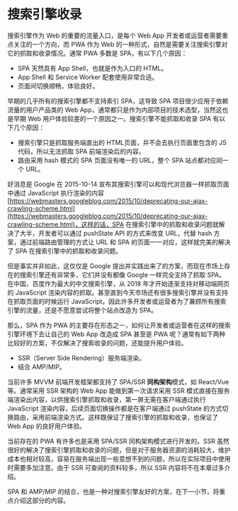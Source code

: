 # 搜索引擎收录

搜索引擎作为 Web 的重要的流量入口，是每个 Web App 开发者或运营者需要重点关注的一个方向，而 PWA 作为 Web 的一种形式，自然是需要关注搜索引擎对它的抓取和收录情况。通常 PWA 多数是 SPA，有以下几个原因：

* SPA 天然具有 App Shell，也就是作为入口的 HTML。
* App Shell 和 Service Worker 配套使用非常合适。
* 页面间切换顺畅，体验良好。

早期的几乎所有的搜索引擎都不支持索引 SPA，这导致 SPA 项目很少应用于依赖流量的用户产品类的 Web App，通常都只是作为内部项目的技术选型，当然这也是早期 Web 用户体验较差的一个原因之一。搜索引擎不能抓取和收录 SPA 有以下几个原因：

* 搜索引擎只是抓取服务端直出的 HTML页面，并不会去执行页面里包含的 JS 代码，所以无法抓取 SPA 前端渲染后的内容。
* 路由采用 hash 模式的 SPA 页面没有唯一的 URL，整个 SPA 站点都对应同一个 URL。

好消息是 Google 在 2015-10-14 宣布其搜索引擎可以和现代浏览器一样抓取页面中通过 JavaScript 执行渲染的内容[https://webmasters.googleblog.com/2015/10/deprecating-our-ajax-crawling-scheme.html](https://webmasters.googleblog.com/2015/10/deprecating-our-ajax-crawling-scheme.html)，这样的话，SPA 在搜索引擎中的抓取和收录问题就解决了大半，开发者可以通过 pushState API 的方式来改变 URL，代替 hash 方案，通过前端路由管理的方式让 URL 和 SPA 的页面一一对应，这样就完美的解决了 SPA 在搜索引擎中的抓取和收录问题。

但是事实并非如此，这仅仅是 Google 提出并实践出来了的方案，而现在市场上存在的搜索引擎还有非常多，它们并没有都像 Google 一样完全支持了抓取 SPA。在中国，百度作为最大的中文搜索引擎，从 2018 年才开始逐渐支持对移动端网页的 JavaScript 渲染内容的抓取。甚至直到今天市场还有很多搜索引擎并没有支持在抓取页面的时候运行 JavaScript。因此许多开发者或运营者为了兼顾所有搜索引擎的流量，还是不愿意尝试将整个站点改造为 SPA。

那么，SPA 作为 PWA 的主要存在形态之一，如何让开发者或运营者在这样的搜索引擎环境下去让自己的 Web App 改造成 SPA 甚至是 PWA 呢？通常有如下两种比较好的方案，不仅解决了搜索收录的问题，还能提升用户体验。

* SSR（Server Side Rendering）服务端渲染。
* 结合 AMP/MIP。

当前许多 MVVM 前端开发框架都支持了 SPA/SSR **同构架构**模式，如 React/Vue 等。通常采用 SSR 架构的 Web App 能做到第一次请求采用 SSR 模式直接在服务端渲染出内容，以供搜索引擎抓取和收录，第一屏无需在客户端通过执行 JavaScript 渲染内容，后续页面切换操作都是在客户端通过 pushState 的方式切换路由，采用前端渲染方式。这样既保证了搜索引擎的抓取和收录，也保证了 Web App 的良好用户体验。

当前存在的 PWA 有许多也是采用 SPA/SSR 同构架构模式进行开发的。SSR 虽然很好的解决了搜索引擎抓取和收录的问题，但是对于服务器资源的消耗较大，维护成本也相对较高，容易在服务端出现一些意想不到的问题，所以在实际项目中使用时需要多加注意。由于 SSR 可查阅的资料较多，所以 SSR 内容将不在本章过多介绍。

SPA 和 AMP/MIP 的结合，也是一种对搜索引擎友好的方案，在下一小节，将重点介绍这部分的内容。
